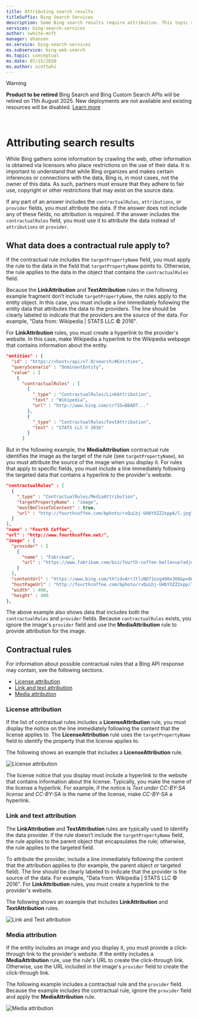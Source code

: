 ```yaml
---
title: Attributing search results 
titleSuffix: Bing Search Services
description: Some Bing search results require attribution. This topic shows how to provide attribution when you display search results.
services: bing-search-services
author: swhite-msft
manager: ehansen
ms.service: bing-search-services
ms.subservice: bing-web-search
ms.topic: conceptual
ms.date: 07/15/2020
ms.author: scottwhi
---
```

> [!WARNING] 
> **Product to be retired** Bing Search and Bing Custom Search APIs will be retired on 11th August 2025. 
> New deployments are not available and existing resources will be disabled. [Learn more](https://aka.ms/BingAPIsRetirement)
<br/>

# Attributing search results

While Bing gathers some information by crawling the web, other information is obtained via licensors who place restrictions on the use of their data. It is important to understand that while Bing organizes and makes certain inferences or connections with the data, Bing is, in most cases, not the owner of this data. As such, partners must ensure that they adhere to fair use, copyright or other restrictions that may exist on the source data.

If any part of an answer includes the `contractualRules`, `attributions`, or `provider` fields, you must attribute the data. If the answer does not include any of these fields, no attribution is required. If the answer includes the `contractualRules` field, you must use it to attribute the data instead of `attributions` or `provider`.
 

## What data does a contractual rule apply to?

If the contractual rule includes the `targetPropertyName` field, you must apply the rule to the data in the field that `targetPropertyName` points to. Otherwise, the rule applies to the data in the object that contains the `contractualRules` field. 

Because the **LinkAttribution** and **TextAttribution** rules in the following example fragment don’t include `targetPropertyName`, the rules apply to the entity object. In this case, you must include a line immediately following the entity data that attributes the data to the providers. The line should be clearly labeled to indicate that the providers are the source of the data. For example, "Data from: Wikipedia | STATS LLC © 2016". 

For **LinkAttribution** rules, you must create a hyperlink to the provider's website. In this case, make Wikipedia a hyperlink to the Wikipedia webpage that contains information about the entity.

```json
"entities" : {  
  "id" : "https://<host>/api/v7.0/search/#Entities",  
  "queryScenario" : "DominantEntity",  
  "value" : [
    {  
      "contractualRules" : [  
        {  
          "_type" : "ContractualRules/LinkAttribution",  
          "text" : "Wikipedia",  
          "url" : "http://www.bing.com/cr?IG=B8AD7..."  
        },  
        {  
          "_type" : "ContractualRules/TextAttribution",  
          "text" : "STATS LLC © 2016"  
        }
      ]   
```

But in the following example, the **MediaAttribution** contractual rule identifies the image as the target of the rule (see `targetPropertyName`), so you must attribute the source of the image when you display it. For rules that apply to specific fields, you must include a line immediately following the targeted data that contains a hyperlink to the provider's website.

```json
"contractualRules" : [  
  {  
    "_type" : "ContractualRules/MediaAttribution",  
    "targetPropertyName" : "image",  
    "mustBeCloseToContent" : true,  
    "url" : "http://fourthcoffee.com/bphoto/rxQuLbj-UHbYXZZ2xppA/l.jpg"  
  }
],  
"name" : "Fourth Coffee",  
"url" : "http://www.fourthcoffee.net/",  
"image" : {  
  "provider" : [
    {  
      "name" : "Fabrikam",  
      "url" : "https://www.fabrikam.com/biz/fourth-coffee-bellevue?adjust_creative=bing..."  
    }
  ],  
  "contentUrl" : "https://www.bing.com/th?id=ArrJtlvND71ozg480x360&p=0&pid=Local",  
  "hostPageUrl" : "http://fourthcoffee.com/bphoto/rxQuLbj-UHbYXZZ2xpp/l.jpg",  
  "width" : 400,  
  "height" : 400  
},  
```

The above example also shows data that includes both the `contractualRules` and `provider` fields. Because `contractualRules` exists, you ignore the image's `provider` field and use the **MediaAttribution** rule to provide attribution for the image.


## Contractual rules

For information about possible contractual rules that a Bing API response may contain, see the following sections.

- [License attribution](#license-attribution)
- [Link and text attribution](#link-and-text-attribution)
- [Media attribution](#media-attribution)


### License attribution

If the list of contractual rules includes a **LicenseAttribution** rule, you must display the notice on the line immediately following the content that the license applies to. The **LicenseAttribution** rule uses the `targetPropertyName` field to identify the property that the license applies to.

The following shows an example that includes a **LicenseAttribution** rule.

![License attribution](media/attribution/licenseattribution.png)  

The license notice that you display must include a hyperlink to the website that contains information about the license. Typically, you make the name of the license a hyperlink. For example, if the notice is *Text under CC-BY-SA license* and *CC-BY-SA* is the name of the license, make *CC-BY-SA* a hyperlink.

### Link and text attribution

The **LinkAttribution** and **TextAttribution** rules are typically used to identify the data provider. If the rule doesn’t include the `targetPropertyName` field, the rule applies to the parent object that encapsulates the rule; otherwise, the rule applies to the targeted field.

To attribute the provider, include a line immediately following the content that the attribution applies to (for example, the parent object or targeted field). The line should be clearly labeled to indicate that the provider is the source of the data. For example, "Data from: Wikipedia | STATS LLC © 2016". For **LinkAttribution** rules, you must create a hyperlink to the provider's website.

The following shows an example that includes **LinkAttribution** and **TextAttribution** rules.

![Link and Text attribution](media/attribution/linktextattribution.png)  

### Media attribution

If the entity includes an image and you display it, you must provide a click-through link to the provider's website. If the entity includes a **MediaAttribution** rule, use the rule's URL to create the click-through link. Otherwise, use the URL included in the image's `provider` field to create the click-through link.

The following example includes a contractual rule and the `provider` field. Because the example includes the contractual rule, ignore the `provider` field and apply the **MediaAttribution** rule.

![Media attribution](media/attribution/mediaattribution.png)  



